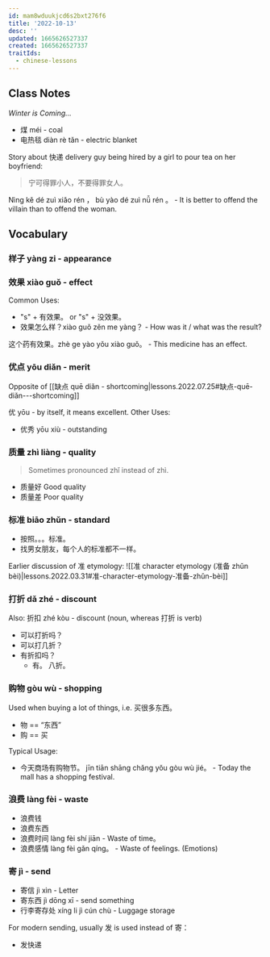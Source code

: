 ```yaml
---
id: mam8wduukjcd6s2bxt276f6
title: '2022-10-13'
desc: ''
updated: 1665626527337
created: 1665626527337
traitIds:
  - chinese-lessons
---
```


## Class Notes

_Winter is Coming..._
- 煤 méi - coal
- 电热毯 diàn rè tǎn - electric blanket

Story about 快递 delivery guy being hired by a girl to pour tea on her boyfriend:

> 宁可得罪小人，不要得罪女人。

Nìng kě dé zuì xiǎo rén ， bù yào dé zuì nǚ rén 。 - It is better to offend the villain than to offend the woman.

## Vocabulary

### 样子 yàng zi - appearance

### 效果 xiào guǒ - effect

Common Uses: 
- "s" + 有效果。 or "s" + 没效果。
- 效果怎么样？xiào guǒ zěn me yàng？ - How was it / what was the result?

这个药有效果。zhè ge yào yǒu xiào guǒ。 - This medicine has an effect.

### 优点 yōu diǎn - merit

Opposite of [[缺点 quē diǎn - shortcoming|lessons.2022.07.25#缺点-quē-diǎn---shortcoming]]

优 yōu - by itself, it means excellent. Other Uses:
- 优秀 yōu xiù - outstanding

### 质量 zhì liàng - quality

> Sometimes pronounced zhǐ instead of zhì.

- 质量好 Good quality
- 质量差 Poor quality 

### 标准 biāo zhǔn - standard

- 按照。。。标准。
- 找男女朋友，每个人的标准都不一样。 

Earlier discussion of 准 etymology:
![[准 character etymology (准备 zhǔn bèi)|lessons.2022.03.31#准-character-etymology-准备-zhǔn-bèi]]

### 打折 dǎ zhé - discount

Also: 折扣 zhé kòu - discount (noun, whereas 打折 is verb)

- 可以打折吗？
- 可以打几折？
- 有折扣吗？
    - 有。 八折。

### 购物 gòu wù - shopping

Used when buying a lot of things, i.e. 买很多东西。

- 物 == “东西”
- 购 == 买

Typical Usage:

- 今天商场有购物节。 jīn tiān shāng chǎng yǒu gòu wù jié。 - Today the mall has a shopping festival.

### 浪费 làng fèi - waste

- 浪费钱
- 浪费东西
- 浪费时间 làng fèi shí jiān - Waste of time。
- 浪费感情 làng fèi gǎn qíng。 - Waste of feelings. (Emotions)

### 寄 jì - send

- 寄信 jì xìn - Letter
- 寄东西 jì dōng xī - send something
- 行李寄存处 xíng li jì cún chù - Luggage storage

For modern sending, usually 发 is used instead of 寄：
- 发快递
